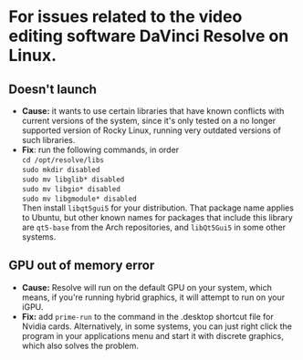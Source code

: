 # For issues related to the video editing software DaVinci Resolve on Linux.
## Doesn't launch
- **Cause:** it wants to use certain libraries that have known conflicts with current versions of the system, since it's only tested on a no longer supported version of Rocky Linux, running very outdated versions of such libraries.
- **Fix**: run the following commands, in order\
`cd /opt/resolve/libs`\
`sudo mkdir disabled`\
`sudo mv libglib* disabled`\
`sudo mv libgio* disabled`\
`sudo mv libgmodule* disabled`\
Then install `libqt5gui5` for your distribution. That package name applies to Ubuntu, but other known names for packages that include this library are `qt5-base` from the Arch repositories, and `libQt5Gui5` in some other systems.

## GPU out of memory error
- **Cause:** Resolve will run on the default GPU on your system, which means, if you're running hybrid graphics, it will attempt to run on your iGPU.
- **Fix:** add `prime-run` to the command in the .desktop shortcut file for Nvidia cards. Alternatively, in some systems, you can just right click the program in your applications menu and start it with discrete graphics, which also solves the problem. 
